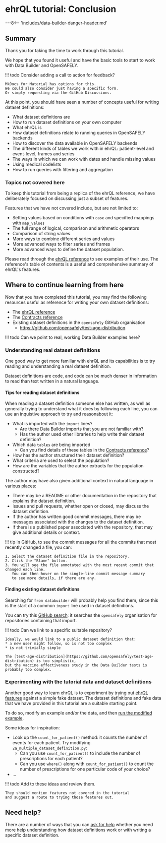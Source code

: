 # ehrQL tutorial: Conclusion

---8<-- 'includes/data-builder-danger-header.md'

## Summary

Thank you for taking the time to work through this tutorial.

We hope that you found it useful and have the basic tools to start to work with Data Builder and OpenSAFELY.

!!! todo
    Consider adding a call to action for feedback?

    MkDocs for Material has options for this.
    We could also consider just having a specific form.
    Or simply requesting via the GitHub Discussions.

At this point,
you should have seen a number of concepts
useful for writing dataset definitions:

* What dataset definitions are
* How to run dataset definitions on your own computer
* What ehrQL is
* How dataset definitions relate to running queries in OpenSAFELY backends
* How to discover the data available in OpenSAFELY backends
* The different kinds of tables we work with in ehrQL: patient-level and event-level, frames and series
* The ways in which we can work with dates and handle missing values
* Using medical codelists
* How to run queries with filtering and aggregation

### Topics not covered here

To keep this tutorial from being a replica of the ehrQL reference,
we have deliberately focused on discussing just a subset of features.

Features that we have not covered include, but are not limited to:

* Setting values based on conditions with `case` and specified mappings with `map_values`
* The full range of logical, comparison and arithmetic operators
* Comparison of string values
* More ways to combine different series and values
* More advanced ways to filter series and frames
* More advanced ways to define the dataset population.

Please read through the [ehrQL reference](../reference.md)
to see examples of their use.
The reference's table of contents is a useful and comprehensive summary
of ehrQL's features.

## Where to continue learning from here

Now that you have completed this tutorial,
you may find the following resources useful
as reference for writing your own dataset definitions:

* The [ehrQL reference](../reference.md)
* The [Contracts reference](../../contracts/reference.md)
* Existing dataset definitions in the `opensafely` GitHub organisation
    * <https://github.com/opensafely/test-age-distribution>

!!! todo
    Can we point to real, working Data Builder examples here?

### Understanding real dataset definitions

One good way to get more familiar with ehrQL
and its capabilities
is to try reading and understanding a real dataset definition.

Dataset definitions are code,
and code can be much denser in information to read than text written in a natural language.

#### Tips for reading dataset definitions

When reading a dataset definition someone else has written,
as well as generally trying to understand what it does by following each line,
you can use an inquistive approach to try and reasonabout it:

* What is imported with the `import` lines?
  * Are there Data Builder imports that you are not familiar with?
  * Has the author used other libraries to help write their dataset definition?
* Which data `tables` are being imported
  * Can you find details of these tables
    in the [Contracts reference](../../contracts/reference.md)?
* How has the author structured their dataset definition?
* What criteria are used to select the population?
* How are the variables that the author extracts for the population constructed?

The author may have also given additional context in natural language in various places:

* There may be a README or other documentation in the repository
  that explains the dataset definition.
* Issues and pull requests,
  whether open or closed,
  may discuss the dataset definition.
* If the author has written good commit messages,
  there may be messages associated with the changes to the dataset definition.
* If there is a published paper associated with the repository,
  that may give additional details or context.

!!! tip
    In GitHub,
    to see the commit messages for all the commits that most recently changed a file,
    you can:

    1. Select the dataset definition file in the repository.
    2. Click the "Blame" button.
    3. You will see the file annotated with the most recent commit that changed each line.
       You can then hover on the single-line commit message summary
       to see more details, if there are any.

#### Finding existing dataset definitions

Searching for `from databuilder` will probably help you find them,
since this is the start of a common `import` line
used in dataset definitions.

You can try this [GitHub search](https://github.com/search?q=org%3Aopensafely+-repo%3Aopensafely%2Fdocumentation+%22from+databuilder%22&type=Code):
it searches the `opensafely` organisation
for repositories containing that import.

!!! todo
    Can we link to a specific suitable repository?

    Ideally, we would link to a public dataset definition that:
    * a new user might follow, so is not too complex
    * is not trivially simple

    The [test-age-distribution](https://github.com/opensafely/test-age-distribution) is too simplistic,
    but the vaccine effectiveness study in the Data Builder tests is probably too complex.

### Experimenting with the tutorial data and dataset definitions

Another good way to learn ehrQL is to experiment
by trying out [ehrQL features](../reference.md) against a simple fake dataset.
The dataset definitions and fake data that we have provided in this tutorial
are a suitable starting point.

To do so, modify an example and/or the data,
and then [run the modified example](index.md#running-the-tutorial-code-examples).

Some ideas for inspiration:

* Look up the `count_for_patient()` method: it counts the number of events for each patient.
  Try modifying `2a_multiple_dataset_definition.py`:
    * Can you use `count_for_patient()`
      to include the number of prescriptions for each patient?
    * Can you use `where()` along with `count_for_patient()`
      to count the number of prescriptions for one particular code of your choice?
* …

!!! todo
    Add to these ideas
    and review them.

    They should mention features not covered in the tutorial
    and suggest a route to trying those features out.

## Need help?

There are a number of ways that you can [ask for help](../../../how-to-get-help.md)
whether you need more help understanding how dataset definitions work
or with writing a specific dataset definition.
